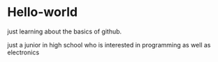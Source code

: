 # Hello-world
just learning about the basics of github.

just a junior in high school who is interested in programming as well as electronics
